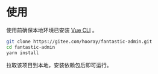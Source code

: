 # 使用

使用前确保本地环境已安装 [Vue CLI](https://cli.vuejs.org/zh/) 。

```bash
git clone https://gitee.com/hooray/fantastic-admin.git
cd fantastic-admin
yarn install
```

拉取该项目到本地，安装依赖包后即可运行。